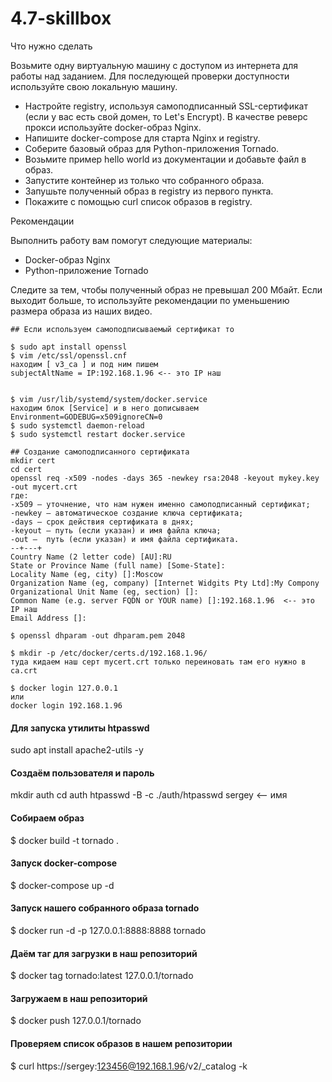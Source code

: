 # 4.7-skillbox

Что нужно сделать

Возьмите одну виртуальную машину с доступом из интернета для работы над заданием. Для последующей проверки доступности используйте свою локальную машину.

- Настройте registry, используя самоподписанный SSL-сертификат (если у вас есть свой домен, то Let's Encrypt). В качестве реверс прокси используйте docker-образ Nginx.
- Напишите docker-compose для старта Nginx и registry.
- Соберите базовый образ для Python-приложения Tornado.
- Возьмите пример hello world из документации и добавьте файл в образ.
- Запустите контейнер из только что собранного образа.
- Запушьте полученный образ в registry из первого пункта.
- Покажите с помощью curl список образов в registry.


Рекомендации

Выполнить работу вам помогут следующие материалы:
- Docker-образ Nginx
- Python-приложение Tornado

Следите за тем, чтобы полученный образ не превышал 200 Мбайт. Если выходит больше, то используйте рекомендации по уменьшению размера образа из наших видео.


```
## Если используем самоподписываемый сертификат то

$ sudo apt install openssl
$ vim /etc/ssl/openssl.cnf 
находим [ v3_ca ] и под ним пишем
subjectAltName = IP:192.168.1.96 <-- это IP наш 


$ vim /usr/lib/systemd/system/docker.service
находим блок [Service] и в него дописываем
Environment=GODEBUG=x509ignoreCN=0
$ sudo systemctl daemon-reload
$ sudo systemctl restart docker.service

## Создание самоподписанного сертификата
mkdir cert
cd cert
openssl req -x509 -nodes -days 365 -newkey rsa:2048 -keyout mykey.key -out mycert.crt
где:
-x509 — уточнение, что нам нужен именно самоподписанный сертификат;
-newkey — автоматическое создание ключа сертификата;
-days — срок действия сертификата в днях;
-keyout — путь (если указан) и имя файла ключа;
-out —  путь (если указан) и имя файла сертификата.
--+---+
Country Name (2 letter code) [AU]:RU
State or Province Name (full name) [Some-State]:
Locality Name (eg, city) []:Moscow
Organization Name (eg, company) [Internet Widgits Pty Ltd]:My Compony              
Organizational Unit Name (eg, section) []:
Common Name (e.g. server FQDN or YOUR name) []:192.168.1.96  <-- это IP наш 
Email Address []:

$ openssl dhparam -out dhparam.pem 2048

$ mkdir -p /etc/docker/certs.d/192.168.1.96/
туда кидаем наш серт mycert.crt только переиновать там его нужно в ca.crt

$ docker login 127.0.0.1
или
docker login 192.168.1.96

```
#### Для запуска утилиты htpasswd
sudo apt install apache2-utils -y

#### Создаём пользователя и пароль
mkdir auth
cd auth
htpasswd -B -c ./auth/htpasswd sergey  <-- имя

#### Собираем образ
$ docker build -t tornado .

#### Запуск docker-compose
$ docker-compose up -d

#### Запуск нашего собранного образа tornado
$ docker run -d -p 127.0.0.1:8888:8888 tornado

#### Даём таг для загрузки в наш репозиторий
$ docker tag tornado:latest 127.0.0.1/tornado

#### Загружаем в наш репозиторий
$ docker push 127.0.0.1/tornado

#### Проверяем список образов в нашем репозитории
$ curl https://sergey:123456@192.168.1.96/v2/_catalog -k

